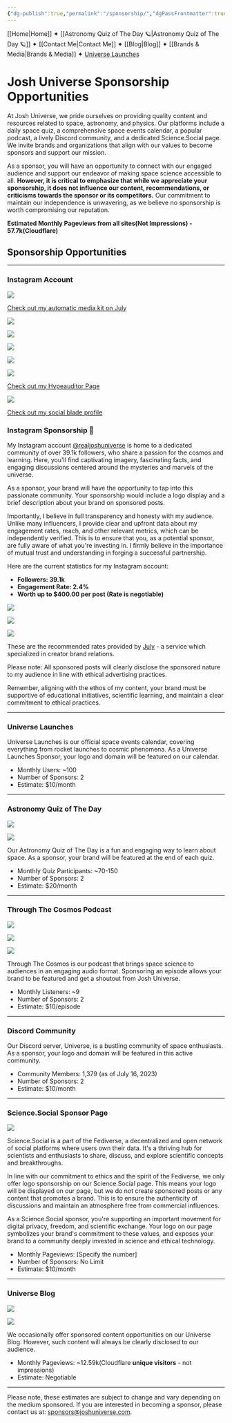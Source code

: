 ```yaml
---
{"dg-publish":true,"permalink":"/sponsorship/","dgPassFrontmatter":true,"noteIcon":"","created":"","updated":""}
---
```




<div class="transclusion internal-embed is-loaded"><div class="markdown-embed">



[[Home\|Home]] ✦ [[Astronomy Quiz of The Day 🪐\|Astronomy Quiz of The Day 🪐]] ✦ [[Contact Me\|Contact Me]] ✦ [[Blog\|Blog]] ✦ [[Brands & Media\|Brands & Media]] ✦ [Universe Launches](https://stardashusa.com/)


</div></div>

# Josh Universe Sponsorship Opportunities

At Josh Universe, we pride ourselves on providing quality content and resources related to space, astronomy, and physics. Our platforms include a daily space quiz, a comprehensive space events calendar, a popular podcast, a lively Discord community, and a dedicated Science.Social page. We invite brands and organizations that align with our values to become sponsors and support our mission.

As a sponsor, you will have an opportunity to connect with our engaged audience and support our endeavor of making space science accessible to all. **However, it is critical to emphasize that while we appreciate your sponsorship, it does not influence our content, recommendations, or criticisms towards the sponsor or its competitors.** Our commitment to maintain our independence is unwavering, as we believe no sponsorship is worth compromising our reputation.

**Estimated Monthly Pageviews from all sites(Not Impressions) - 57.7k(Cloudflare)**

## Sponsorship Opportunities

---

### Instagram Account

![](https://joshuahabka.com/content/images/2023/07/mediakidpreview.png)

[Check out my automatic media kit on July](https://july.bio/universe?ref=joshuahabka.com)

![](https://joshuahabka.com/content/images/2023/07/fddfdf.jpg)

![](https://joshuahabka.com/content/images/2023/07/fdfdfd.jpg)

![](https://joshuahabka.com/content/images/2023/07/ddd.jpg)

![](https://joshuahabka.com/content/images/2023/07/056fc023af51edd3e9a448f0d4cb1a9402.jpg)

![](https://joshuahabka.com/content/images/2023/07/056fc023af51e3e9a448f0d4cb1a9402.jpg)

[Check out my Hypeauditor Page](https://hypeauditor.com/instagram/realjoshuniverse/?from=suggester&ref=joshuahabka.com)

![](https://joshuahabka.com/content/images/2023/07/socialbladepreview-1.png)

[Check out my social blade profile](https://socialblade.com/instagram/user/realjoshuniverse?ref=joshuahabka.com)

### Instagram Sponsorship 📸

My Instagram account [@realjoshuniverse](https://www.instagram.com/realjoshuniverse?ref=joshuahabka.com) is home to a dedicated community of over 39.1k followers, who share a passion for the cosmos and learning. Here, you'll find captivating imagery, fascinating facts, and engaging discussions centered around the mysteries and marvels of the universe.

As a sponsor, your brand will have the opportunity to tap into this passionate community. Your sponsorship would include a logo display and a brief description about your brand on sponsored posts.

Importantly, I believe in full transparency and honesty with my audience. Unlike many influencers, I provide clear and upfront data about my engagement rates, reach, and other relevant metrics, which can be independently verified. This is to ensure that you, as a potential sponsor, are fully aware of what you're investing in. I firmly believe in the importance of mutual trust and understanding in forging a successful partnership.

Here are the current statistics for my Instagram account:

- **Followers: 39.1k**
- **Engagement Rate: 2.4%**
- **Worth up to $400.00 per post (Rate is negotiable)**

![](https://joshuahabka.com/content/images/2023/07/reelrate.png)

![](https://joshuahabka.com/content/images/2023/07/storyrate.png)

![](https://joshuahabka.com/content/images/2023/07/ratephotopost.png)

These are the recommended rates provided by [July](https://withjuly.com/?ref=joshuahabka.com) - a service which specialized in creator brand relations.

Please note: All sponsored posts will clearly disclose the sponsored nature to my audience in line with ethical advertising practices.

Remember, aligning with the ethos of my content, your brand must be supportive of educational initiatives, scientific learning, and maintain a clear commitment to ethical practices.

---

### Universe Launches

Universe Launches is our official space events calendar, covering everything from rocket launches to cosmic phenomena. As a Universe Launches Sponsor, your logo and domain will be featured on our calendar.

- Monthly Users: ~100
- Number of Sponsors: 2
- Estimate: $10/month

---

### Astronomy Quiz of The Day

![](https://joshuahabka.com/content/images/2023/07/dailyspacequizshareimage.png)

![](https://joshuahabka.com/content/images/2023/07/aqodpagescreenshot.PNG)

Our Astronomy Quiz of The Day is a fun and engaging way to learn about space. As a sponsor, your brand will be featured at the end of each quiz.

- Monthly Quiz Participants: ~70-150
- Number of Sponsors: 2
- Estimate: $20/month

---

### Through The Cosmos Podcast

![](https://joshuahabka.com/content/images/2023/07/500x500bb-1.jpg)

![](https://joshuahabka.com/content/images/2023/07/throughthecosmosapplescreenshot.PNG)

![](https://joshuahabka.com/content/images/2023/07/podcashaudiencedemographics.png)

Through The Cosmos is our podcast that brings space science to audiences in an engaging audio format. Sponsoring an episode allows your brand to be featured and get a shoutout from Josh Universe.

- Monthly Listeners: ~9
- Number of Sponsors: 2
- Estimate: $10/episode

---

### Discord Community

Our Discord server, Universe, is a bustling community of space enthusiasts. As a sponsor, your logo and domain will be featured in this active community.

- Community Members: 1,379 (as of July 16, 2023)
- Number of Sponsors: 2
- Estimate: $10/month

---

### Science.Social Sponsor Page

![](https://joshuahabka.com/content/images/2023/07/Screenshot_20230716_153527-1.png)

Science.Social is a part of the Fediverse, a decentralized and open network of social platforms where users own their data. It's a thriving hub for scientists and enthusiasts to share, discuss, and explore scientific concepts and breakthroughs.

In line with our commitment to ethics and the spirit of the Fediverse, we only offer logo sponsorship on our Science.Social page. This means your logo will be displayed on our page, but we do not create sponsored posts or any content that promotes a brand. This is to ensure the authenticity of discussions and maintain an atmosphere free from commercial influences.

As a Science.Social sponsor, you're supporting an important movement for digital privacy, freedom, and scientific exchange. Your logo on our page symbolizes your brand's commitment to these values, and exposes your brand to a community deeply invested in science and ethical technology.

- Monthly Pageviews: [Specify the number]
- Number of Sponsors: No Limit
- Estimate: $10/month

---

### Universe Blog

![](https://joshuahabka.com/content/images/2023/07/websitehomescreenshot.PNG)

![](https://joshuahabka.com/content/images/2023/07/websiteblogpagescreenshot.PNG)

We occasionally offer sponsored content opportunities on our Universe Blog. However, such content will always be clearly disclosed to our audience.

- Monthly Pageviews: ~12.59k(Cloudflare **unique visitors** - not impressions)
- Estimate: Negotiable

---

Please note, these estimates are subject to change and vary depending on the medium sponsored. If you are interested in becoming a sponsor, please contact us at: [sponsors@joshuniverse.com](mailto:sponsors@joshuniverse.com).